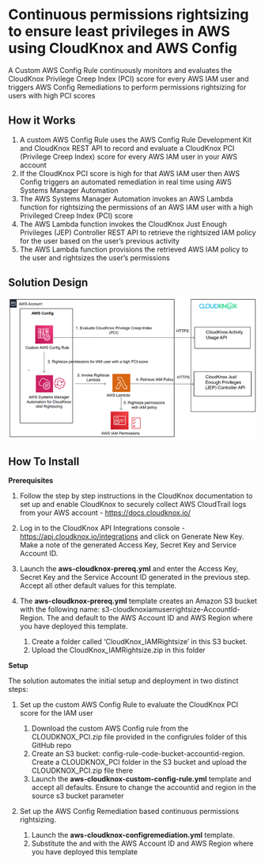 <p align="center">
</p>

# Continuous permissions rightsizing to ensure least privileges in AWS using CloudKnox and AWS Config

A Custom AWS Config Rule continuously monitors and evaluates the CloudKnox Privilege Creep Index (PCI) score for every AWS IAM user and triggers AWS Config Remediations to perform permissions rightsizing for users with high PCI scores


## How it Works

1.	A custom AWS Config Rule uses the AWS Config Rule Development Kit and CloudKnox REST API to record and evaluate a CloudKnox PCI (Privilege Creep Index) score for every AWS IAM user in your AWS account
2.	If the CloudKnox PCI score is high for that AWS IAM user then AWS Config triggers an automated remediation in real time using AWS Systems Manager Automation
3.	The AWS Systems Manager Automation invokes an AWS Lambda function for rightsizing the permissions of an AWS IAM user with a high Privileged Creep Index (PCI) score
4.	The AWS Lambda function invokes the CloudKnox Just Enough Privileges (JEP) Controller REST API to retrieve the rightsized IAM policy for the user based on the user’s previous activity
5.	The AWS Lambda function provisions the retrieved AWS IAM policy to the user and rightsizes the user’s permissions



## Solution Design

![](images/aws-cloudknox-config-arch.png)

## How To Install

**Prerequisites**

1.	Follow the step by step instructions in the CloudKnox documentation to set up and enable CloudKnox to securely collect AWS CloudTrail logs from your AWS account - https://docs.cloudknox.io/

2.	Log in to the CloudKnox API Integrations console - https://api.cloudknox.io/integrations and click on Generate New Key. Make a note of the generated Access Key, Secret Key and Service Account ID.

3.	Launch the **aws-cloudknox-prereq.yml** and enter the Access Key, Secret Key and the Service Account ID generated in the previous step. Accept all other default values for this template.

4.	The **aws-cloudknox-prereq.yml** template creates an Amazon S3 bucket with the following name: s3-cloudknoxiamuserrightsize-AccountId-Region. The <AccountId> and <Region> default to the AWS Account ID and AWS Region where you have deployed this template.
	1. Create a folder called ‘CloudKnox_IAMRightsize’ in this S3 bucket. 
	2. Upload the CloudKnox_IAMRightsize.zip in this folder

**Setup** 

The solution automates the initial setup and deployment in two distinct steps:

1.	Set up the custom AWS Config Rule to evaluate the CloudKnox PCI score for the IAM user
	1.	Download the custom AWS Config rule from the CLOUDKNOX_PCI.zip file provided in the configrules folder of this GitHub repo
	2. Create an S3 bucket: config-rule-code-bucket-accountid-region. Create a CLOUDKNOX_PCI folder in the S3 bucket and upload the CLOUDKNOX_PCI.zip file there
	3.	Launch the **aws-cloudknox-custom-config-rule.yml** template and accept all defaults. Ensure to change the accountid and region in the source s3 bucket parameter
	 

2.	Set up the AWS Config Remediation based continuous permissions rightsizing.
	1. Launch the **aws-cloudknox-configremediation.yml** template.
	2. Substitute the <AccountId> and <Region> with the AWS Account ID and AWS Region where you have deployed this template





